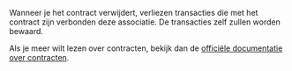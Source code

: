 Wanneer je het contract verwijdert, verliezen transacties die met het contract zijn verbonden deze associatie. De transacties zelf zullen worden bewaard.

Als je meer wilt lezen over contracten, bekijk dan de [officiële documentatie over contracten](https://firefly-iii.readthedocs.io/en/latest/advanced/bills.html).